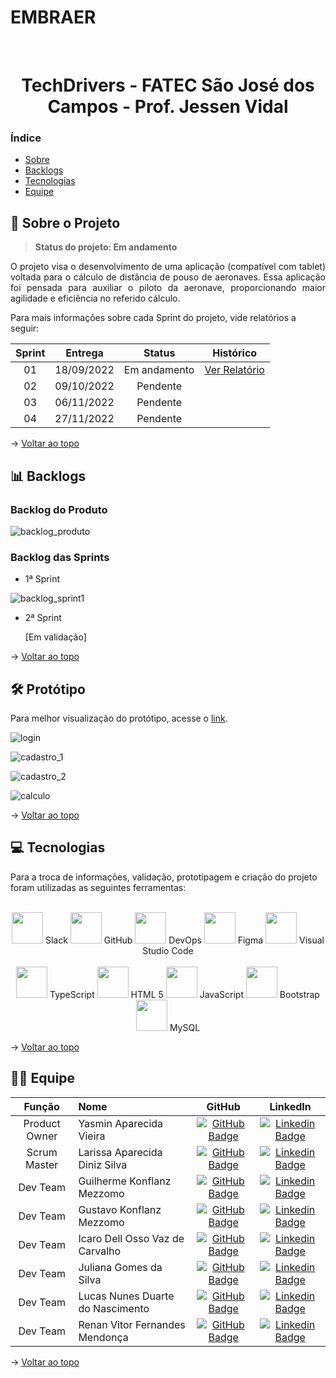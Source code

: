 # EMBRAER

<br id="topo">

<h1 align="center">TechDrivers - FATEC São José dos Campos - Prof. Jessen Vidal</h1>

### Índice
* <a href="#sobre">Sobre</a><br>
* <a href="#backlogs">Backlogs</a><br>
* <a href="#tecnologias">Tecnologias</a><br>
* <a href="#equipe">Equipe</a><br>

<span id="sobre">

## 🚀 Sobre o Projeto
  > **Status do projeto: Em andamento**
  
  <p align="justify">O projeto visa o desenvolvimento de uma aplicação (compatível com tablet) voltada para o cálculo de distância de pouso de aeronaves. Essa aplicação foi pensada para auxiliar o piloto da aeronave, proporcionando maior agilidade e eficiência no referido cálculo.</p>
  
  <p>Para mais informações sobre cada Sprint do projeto, vide relatórios a seguir:</p>
  
| Sprint | Entrega	| Status | Histórico |
| :-----: | :-----: | :-----: | :-----: |
| 01 | 18/09/2022 | Em andamento | [Ver Relatório](https://github.com/TechDriversFatec/API_Embraer/tree/main/Planejamento/Sprint-1) |
| 02 | 09/10/2022 | Pendente |  |
| 03 | 06/11/2022 | Pendente |  |
| 04 | 27/11/2022 | Pendente |  |
  
  → [Voltar ao topo](#topo)
  
  <span id="backlogs">

## 📊 Backlogs

  ### Backlog do Produto
  
  ![backlog_produto](https://user-images.githubusercontent.com/89143350/189668639-e5b845d7-8e86-432c-a985-f330e12304e1.png)

  
  ### Backlog das Sprints
  
  * 1ª Sprint
  
  ![backlog_sprint1](https://user-images.githubusercontent.com/89143350/189668869-01e29149-1e1a-4915-ae7c-849fae44e36a.png)

  * 2ª Sprint

    [Em validação]

 → [Voltar ao topo](#topo)
 
 <span id="prototipo">
  
## :hammer_and_wrench: Protótipo

Para melhor visualização do protótipo, acesse o [link](https://www.figma.com/file/6MmeAxdkoSCF5IlgTrsgbe/API---EMBRAER?node-id=1%3A4).

![login](https://user-images.githubusercontent.com/89143350/189670968-1b4e100d-0d4b-4595-ad90-bb1eae482d73.png)

![cadastro_1](https://user-images.githubusercontent.com/89143350/189671008-17a7418a-cda0-40a4-be74-01c65058b33e.png)

![cadastro_2](https://user-images.githubusercontent.com/89143350/189671038-38884413-2f94-40c8-bc8a-2f85f6930508.png)

![calculo](https://user-images.githubusercontent.com/89143350/189671055-fa0a9865-e67e-49c5-b4e0-77cd61d69540.png)

 → [Voltar ao topo](#topo)
 
 <span id="tecnologias">
  
## 💻 Tecnologias
  
  <p>Para a troca de informações, validação, prototipagem e criação do projeto foram utilizadas as seguintes ferramentas:</p><br>

  <div align="center">
  <img width="50 rem" src="https://cdn.jsdelivr.net/gh/devicons/devicon/icons/slack/slack-original.svg"/> Slack    
  <img width="50 rem" src="https://cdn.icon-icons.com/icons2/936/PNG/512/github-logo_icon-icons.com_73546.png"/> GitHub
  <img width="50 rem" src="https://cdn.icon-icons.com/icons2/2389/PNG/512/azure_devops_logo_icon_145466.png"/> DevOps
  <img width="50 rem" src="https://cdn.jsdelivr.net/gh/devicons/devicon/icons/figma/figma-original.svg"/> Figma
  <img width="50 rem" src="https://cdn.jsdelivr.net/gh/devicons/devicon/icons/vscode/vscode-original.svg"/> Visual Studio Code
  <br>
  <br>
  <img width="50 rem" src="https://cdn.jsdelivr.net/gh/devicons/devicon/icons/typescript/typescript-original.svg"/> TypeScript 
  <img width="50 rem" src="https://cdn.jsdelivr.net/gh/devicons/devicon/icons/html5/html5-original.svg"/> HTML 5
  <img width="50 rem" src="https://cdn.jsdelivr.net/gh/devicons/devicon/icons/javascript/javascript-original.svg"/> JavaScript
  <img width="50 rem" src="https://cdn.jsdelivr.net/gh/devicons/devicon/icons/bootstrap/bootstrap-original.svg"/> Bootstrap
  <img width="50 rem" src="https://cdn.jsdelivr.net/gh/devicons/devicon/icons/mysql/mysql-original.svg"/> MySQL
  </div>
  
  → [Voltar ao topo](#topo)
  
<span id="equipe">
  
## 👩‍💻 Equipe
  
|    Função    |              Nome              |                     GitHub                      |                          LinkedIn                               |
| :----------: | :----------------------------- | :----------------------------------------------:| :--------------------------------------------------------------:|
| Product Owner| Yasmin Aparecida Vieira         |  [![GitHub Badge](https://img.shields.io/badge/GitHub-111217?style=flat-square&logo=github&logoColor=white)](https://github.com/YasminVieira)      | [![Linkedin Badge](https://img.shields.io/badge/Linkedin-blue?style=flat-square&logo=Linkedin&logoColor=white)](https://www.linkedin.com/in/yasmin-vieira-b68641213/)|
| Scrum Master | Larissa Aparecida Diniz Silva   |  [![GitHub Badge](https://img.shields.io/badge/GitHub-111217?style=flat-square&logo=github&logoColor=white)](https://github.com/laaridiniz)        | [![Linkedin Badge](https://img.shields.io/badge/Linkedin-blue?style=flat-square&logo=Linkedin&logoColor=white)](https://www.linkedin.com/in/larissa-diniz-dev/)      |
|   Dev Team   | Guilherme Konflanz Mezzomo      |  [![GitHub Badge](https://img.shields.io/badge/GitHub-111217?style=flat-square&logo=github&logoColor=white)](https://github.com/GuilhermeKMezzomo) | [![Linkedin Badge](https://img.shields.io/badge/Linkedin-blue?style=flat-square&logo=Linkedin&logoColor=white)](https://www.linkedin.com/in/guilherme-konflanz-mezzomo-0a9065216/) |
|   Dev Team   | Gustavo Konflanz Mezzomo        |  [![GitHub Badge](https://img.shields.io/badge/GitHub-111217?style=flat-square&logo=github&logoColor=white)](https://github.com/gustavomezzomo)    | [![Linkedin Badge](https://img.shields.io/badge/Linkedin-blue?style=flat-square&logo=Linkedin&logoColor=white)](https://www.linkedin.com/in/gustavo-konflanz-mezzomo-08135320b/) |
|   Dev Team   | Icaro Dell Osso Vaz de Carvalho |  [![GitHub Badge](https://img.shields.io/badge/GitHub-111217?style=flat-square&logo=github&logoColor=white)](https://github.com/Mikkenz)           | [![Linkedin Badge](https://img.shields.io/badge/Linkedin-blue?style=flat-square&logo=Linkedin&logoColor=white)](https://www.linkedin.com/in/icaro-dell-osso/)        |
|   Dev Team   | Juliana Gomes da Silva          |  [![GitHub Badge](https://img.shields.io/badge/GitHub-111217?style=flat-square&logo=github&logoColor=white)](https://github.com/JulianaGO)         | [![Linkedin Badge](https://img.shields.io/badge/Linkedin-blue?style=flat-square&logo=Linkedin&logoColor=white)](https://www.linkedin.com/in/juliana-gomes-silva/)    |
|   Dev Team   | Lucas Nunes Duarte do Nascimento|  [![GitHub Badge](https://img.shields.io/badge/GitHub-111217?style=flat-square&logo=github&logoColor=white)](https://github.com/Lkduarte)          | [![Linkedin Badge](https://img.shields.io/badge/Linkedin-blue?style=flat-square&logo=Linkedin&logoColor=white)](https://www.linkedin.com/in/lucas-nunes-nascimento/) |
|   Dev Team   | Renan Vitor Fernandes Mendonça  |  [![GitHub Badge](https://img.shields.io/badge/GitHub-111217?style=flat-square&logo=github&logoColor=white)](https://github.com/RenanVitor)        | [![Linkedin Badge](https://img.shields.io/badge/Linkedin-blue?style=flat-square&logo=Linkedin&logoColor=white)](https://www.linkedin.com/in/renan-vitor/)            |

 → [Voltar ao topo](#topo)

